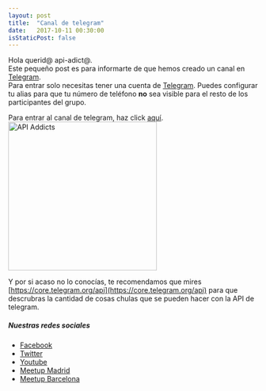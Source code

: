 ```yaml
---
layout: post
title:  "Canal de telegram"
date:   2017-10-11 00:30:00
isStaticPost: false
---
```


Hola querid@ api-adict@.  
Este pequeño post es para informarte de que hemos creado un canal en [Telegram](https://t.me/joinchat/AMnGckKmsHQoslDUxJ3WkA).  
Para entrar solo necesitas tener una cuenta de [Telegram](https://t.me/joinchat/AMnGckKmsHQoslDUxJ3WkA). 
Puedes configurar tu alias para que tu número de teléfono **no** sea visible para el resto de los participantes del grupo. 

Para entrar al canal de telegram, haz click [aquí](https://t.me/joinchat/AMnGckKmsHQoslDUxJ3WkA).  
<img src="{{site.baseurl}}/img/posts/telegram.png" width="300px" alt="API Addicts"/>

Y por si acaso no lo conocías, te recomendamos que mires [https://core.telegram.org/api](https://core.telegram.org/api) para que
descrubras la cantidad de cosas chulas que se pueden hacer con la API de telegram.  

##### Nuestras redes sociales
- [Facebook](https://www.facebook.com/apiaddicts/)
- [Twitter](https://twitter.com/apiaddicts)
- [Youtube](https://www.youtube.com/channel/UCepaRmZBCmbdU4QqNhSV5jQ/videos)
- [Meetup Madrid](https://www.meetup.com/es-ES/preview/ApiAddicts)
- [Meetup Barcelona](https://www.meetup.com/es-ES/preview/ApiAddictsBCN)

